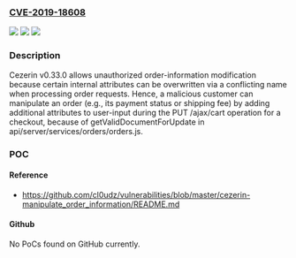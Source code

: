 ### [CVE-2019-18608](https://cve.mitre.org/cgi-bin/cvename.cgi?name=CVE-2019-18608)
![](https://img.shields.io/static/v1?label=Product&message=n%2Fa&color=blue)
![](https://img.shields.io/static/v1?label=Version&message=n%2Fa&color=blue)
![](https://img.shields.io/static/v1?label=Vulnerability&message=n%2Fa&color=brighgreen)

### Description

Cezerin v0.33.0 allows unauthorized order-information modification because certain internal attributes can be overwritten via a conflicting name when processing order requests. Hence, a malicious customer can manipulate an order (e.g., its payment status or shipping fee) by adding additional attributes to user-input during the PUT /ajax/cart operation for a checkout, because of getValidDocumentForUpdate in api/server/services/orders/orders.js.

### POC

#### Reference
- https://github.com/cl0udz/vulnerabilities/blob/master/cezerin-manipulate_order_information/README.md

#### Github
No PoCs found on GitHub currently.


